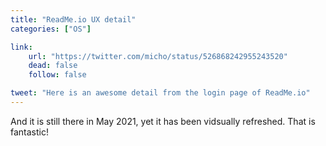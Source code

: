 ```yaml
---
title: "ReadMe.io UX detail"
categories: ["OS"]

link:
    url: "https://twitter.com/micho/status/526868242955243520"
    dead: false
    follow: false

tweet: "Here is an awesome detail from the login page of ReadMe.io"
---
```


And it is still there in May 2021, yet it has been vidsually refreshed. That is fantastic!
